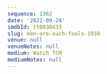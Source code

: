 ```yaml
---
sequence: 1362
date: '2022-09-24'
imdbId: tt0030433
slug: men-are-such-fools-1938
venue: null
venueNotes: null
medium: Watch TCM
mediumNotes: null
---
```


